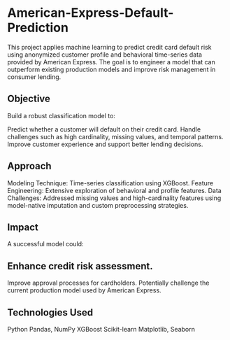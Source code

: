 # American-Express-Default-Prediction
This project applies machine learning to predict credit card default risk using anonymized customer profile and behavioral time-series data provided by American Express. The goal is to engineer a model that can outperform existing production models and improve risk management in consumer lending.

## Objective
Build a robust classification model to:

Predict whether a customer will default on their credit card.
Handle challenges such as high cardinality, missing values, and temporal patterns.
Improve customer experience and support better lending decisions.

## Approach

Modeling Technique: Time-series classification using XGBoost.
Feature Engineering: Extensive exploration of behavioral and profile features.
Data Challenges: Addressed missing values and high-cardinality features using model-native imputation and custom preprocessing strategies.

## Impact
A successful model could:

## Enhance credit risk assessment.
Improve approval processes for cardholders.
Potentially challenge the current production model used by American Express.

## Technologies Used
Python
Pandas, NumPy
XGBoost
Scikit-learn
Matplotlib, Seaborn
